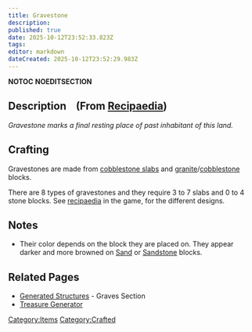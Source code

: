 ```yaml
---
title: Gravestone
description: 
published: true
date: 2025-10-12T23:52:33.823Z
tags: 
editor: markdown
dateCreated: 2025-10-12T23:52:29.983Z
---
```


__NOTOC__ __NOEDITSECTION__

## Description    (From [Recipaedia](Recipaedia "wikilink"))

*Gravestone marks a final resting place of past inhabitant of this
land.*

## Crafting

Gravestones are made from [cobblestone slabs](Stone_Slab "wikilink") and
[granite](granite "wikilink")/[cobblestone](cobblestone "wikilink")
blocks.

There are 8 types of gravestones and they require 3 to 7 slabs and 0 to
4 stone blocks. See [recipaedia](recipaedia "wikilink") in the game, for
the different designs.

## Notes

  - Their color depends on the block they are placed on. They appear
    darker and more browned on [Sand](Sand "wikilink") or
    [Sandstone](Sandstone "wikilink") blocks.

## Related Pages

  - [Generated Structures](Generated_Structures "wikilink") - Graves
    Section
  - [Treasure Generator](Treasure_Generator "wikilink")

[Category:Items](Category:Items "wikilink")
[Category:Crafted](Category:Crafted "wikilink")